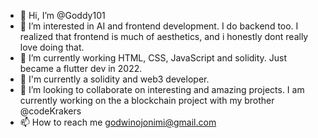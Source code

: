 - 👋 Hi, I’m @Goddy101
- 👀 I’m interested in AI and frontend development. I do backend too. I realized that frontend is much of aesthetics, and i honestly dont really love doing that.
- 🌱 I’m currently working HTML, CSS, JavaScript and solidity. Just became a flutter dev in 2022. 
- 🌱 I'm currently a solidity and web3 developer.
- 💞️ I’m looking to collaborate on interesting and amazing projects. I am currently working on the a blockchain project with my brother @codeKrakers
- 📫 How to reach me godwinojonimi@gmail.com

<!---
Goddy101/Goddy101 is a ✨ special ✨ repository because its `README.md` (this file) appears on your GitHub profile.
You can click the Preview link to take a look at your changes.
--->
